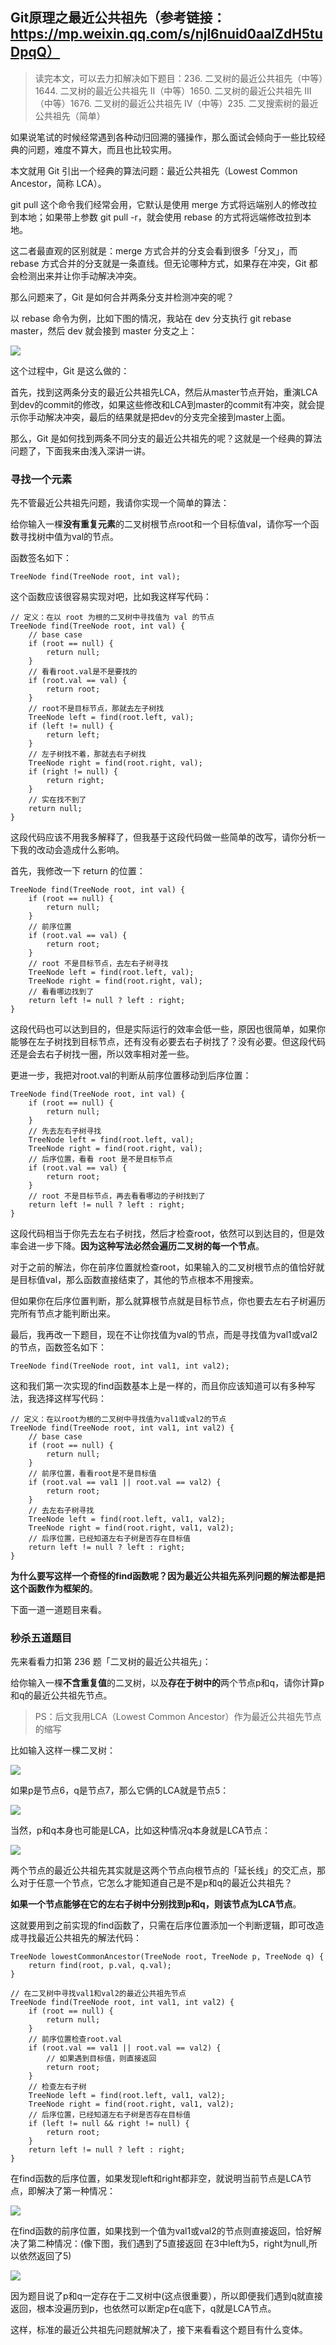 ## Git原理之最近公共祖先（参考链接：https://mp.weixin.qq.com/s/njl6nuid0aalZdH5tuDpqQ）

> 读完本文，可以去力扣解决如下题目：236. 二叉树的最近公共祖先（中等）1644. 二叉树的最近公共祖先 II（中等）1650. 二叉树的最近公共祖先 III（中等）1676. 二叉树的最近公共祖先 IV（中等）235. 二叉搜索树的最近公共祖先（简单）

如果说笔试的时候经常遇到各种动归回溯的骚操作，那么面试会倾向于一些比较经典的问题，难度不算大，而且也比较实用。

本文就用 Git 引出一个经典的算法问题：最近公共祖先（Lowest Common Ancestor，简称 LCA）。

git pull 这个命令我们经常会用，它默认是使用 merge 方式将远端别人的修改拉到本地；如果带上参数 git pull -r，就会使用 rebase 的方式将远端修改拉到本地。

这二者最直观的区别就是：merge 方式合并的分支会看到很多「分叉」，而 rebase 方式合并的分支就是一条直线。但无论哪种方式，如果存在冲突，Git 都会检测出来并让你手动解决冲突。

那么问题来了，Git 是如何合并两条分支并检测冲突的呢？

以 rebase 命令为例，比如下图的情况，我站在 dev 分支执行 git rebase master，然后 dev 就会接到 master 分支之上：

![](9-1.jpg)

这个过程中，Git 是这么做的：

首先，找到这两条分支的最近公共祖先LCA，然后从master节点开始，重演LCA到dev的commit的修改，如果这些修改和LCA到master的commit有冲突，就会提示你手动解决冲突，最后的结果就是把dev的分支完全接到master上面。

那么，Git 是如何找到两条不同分支的最近公共祖先的呢？这就是一个经典的算法问题了，下面我来由浅入深讲一讲。

### 寻找一个元素

先不管最近公共祖先问题，我请你实现一个简单的算法：

给你输入一棵**没有重复元素**的二叉树根节点root和一个目标值val，请你写一个函数寻找树中值为val的节点。

函数签名如下：

```
TreeNode find(TreeNode root, int val);
```

这个函数应该很容易实现对吧，比如我这样写代码：

```
// 定义：在以 root 为根的二叉树中寻找值为 val 的节点
TreeNode find(TreeNode root, int val) {
    // base case
    if (root == null) {
        return null;
    }
    // 看看root.val是不是要找的
    if (root.val == val) {
        return root;
    }
    // root不是目标节点，那就去左子树找
    TreeNode left = find(root.left, val);
    if (left != null) {
        return left;
    }
    // 左子树找不着，那就去右子树找
    TreeNode right = find(root.right, val);
    if (right != null) {
        return right;
    }
    // 实在找不到了
    return null;
}
```

这段代码应该不用我多解释了，但我基于这段代码做一些简单的改写，请你分析一下我的改动会造成什么影响。

首先，我修改一下 return 的位置：

```
TreeNode find(TreeNode root, int val) {
    if (root == null) {
        return null;
    }
    // 前序位置
    if (root.val == val) {
        return root;
    }
    // root 不是目标节点，去左右子树寻找
    TreeNode left = find(root.left, val);
    TreeNode right = find(root.right, val);
    // 看看哪边找到了
    return left != null ? left : right;
}
```

这段代码也可以达到目的，但是实际运行的效率会低一些，原因也很简单，如果你能够在左子树找到目标节点，还有没有必要去右子树找了？没有必要。但这段代码还是会去右子树找一圈，所以效率相对差一些。

更进一步，我把对root.val的判断从前序位置移动到后序位置：

```
TreeNode find(TreeNode root, int val) {
    if (root == null) {
        return null;
    }
    // 先去左右子树寻找
    TreeNode left = find(root.left, val);
    TreeNode right = find(root.right, val);
    // 后序位置，看看 root 是不是目标节点
    if (root.val == val) {
        return root;
    }
    // root 不是目标节点，再去看看哪边的子树找到了
    return left != null ? left : right;
}
```

这段代码相当于你先去左右子树找，然后才检查root，依然可以到达目的，但是效率会进一步下降。**因为这种写法必然会遍历二叉树的每一个节点**。

对于之前的解法，你在前序位置就检查root，如果输入的二叉树根节点的值恰好就是目标值val，那么函数直接结束了，其他的节点根本不用搜索。

但如果你在后序位置判断，那么就算根节点就是目标节点，你也要去左右子树遍历完所有节点才能判断出来。

最后，我再改一下题目，现在不让你找值为val的节点，而是寻找值为val1或val2的节点，函数签名如下：

```
TreeNode find(TreeNode root, int val1, int val2);
```

这和我们第一次实现的find函数基本上是一样的，而且你应该知道可以有多种写法，我选择这样写代码：

```
// 定义：在以root为根的二叉树中寻找值为val1或val2的节点
TreeNode find(TreeNode root, int val1, int val2) {
    // base case
    if (root == null) {
        return null;
    }
    // 前序位置，看看root是不是目标值
    if (root.val == val1 || root.val == val2) {
        return root;
    }
    // 去左右子树寻找
    TreeNode left = find(root.left, val1, val2);
    TreeNode right = find(root.right, val1, val2);
    // 后序位置，已经知道左右子树是否存在目标值
    return left != null ? left : right;
}
```

**为什么要写这样一个奇怪的find函数呢？因为最近公共祖先系列问题的解法都是把这个函数作为框架的**。

下面一道一道题目来看。

### 秒杀五道题目

先来看看力扣第 236 题「二叉树的最近公共祖先」：

给你输入一棵**不含重复值**的二叉树，以及**存在于树中的**两个节点p和q，请你计算p和q的最近公共祖先节点。

> PS：后文我用LCA（Lowest Common Ancestor）作为最近公共祖先节点的缩写

比如输入这样一棵二叉树：

![](9-2.jpg)

如果p是节点6，q是节点7，那么它俩的LCA就是节点5：

![](9-3.jpg)

当然，p和q本身也可能是LCA，比如这种情况q本身就是LCA节点：

![](9-4.jpg)

两个节点的最近公共祖先其实就是这两个节点向根节点的「延长线」的交汇点，那么对于任意一个节点，它怎么才能知道自己是不是p和q的最近公共祖先？

**如果一个节点能够在它的左右子树中分别找到p和q，则该节点为LCA节点**。

这就要用到之前实现的find函数了，只需在后序位置添加一个判断逻辑，即可改造成寻找最近公共祖先的解法代码：

```
TreeNode lowestCommonAncestor(TreeNode root, TreeNode p, TreeNode q) {
    return find(root, p.val, q.val);
}

// 在二叉树中寻找val1和val2的最近公共祖先节点
TreeNode find(TreeNode root, int val1, int val2) {
    if (root == null) {
        return null;
    }
    // 前序位置检查root.val
    if (root.val == val1 || root.val == val2) {
        // 如果遇到目标值，则直接返回
        return root;
    }
    // 检查左右子树
    TreeNode left = find(root.left, val1, val2);
    TreeNode right = find(root.right, val1, val2);
    // 后序位置，已经知道左右子树是否存在目标值
    if (left != null && right != null) {
        return root;
    }
    return left != null ? left : right;
}
```

在find函数的后序位置，如果发现left和right都非空，就说明当前节点是LCA节点，即解决了第一种情况：

![](9-5.jpg)

在find函数的前序位置，如果找到一个值为val1或val2的节点则直接返回，恰好解决了第二种情况：(像下图，我们遇到了5直接返回 在3中left为5，right为null,所以依然返回了5)

![](9-6.jpg)

因为题目说了p和q一定存在于二叉树中(这点很重要），所以即便我们遇到q就直接返回，根本没遍历到p，也依然可以断定p在q底下，q就是LCA节点。

这样，标准的最近公共祖先问题就解决了，接下来看看这个题目有什么变体。